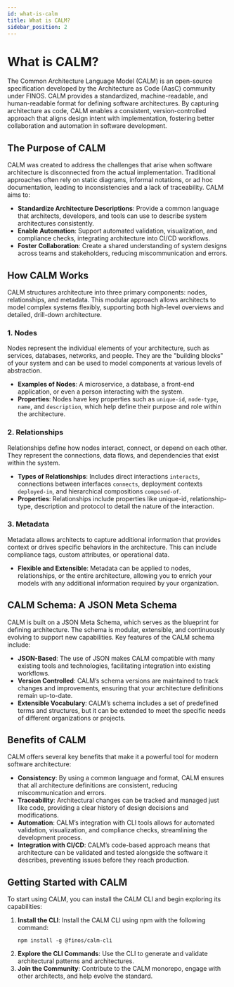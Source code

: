 ```yaml
---
id: what-is-calm
title: What is CALM?
sidebar_position: 2
---
```


# What is CALM?

The Common Architecture Language Model (CALM) is an open-source specification developed by the Architecture as Code (AasC) community under FINOS. CALM provides a standardized, machine-readable, and human-readable format for defining software architectures. By capturing architecture as code, CALM enables a consistent, version-controlled approach that aligns design intent with implementation, fostering better collaboration and automation in software development.

## The Purpose of CALM

CALM was created to address the challenges that arise when software architecture is disconnected from the actual implementation. Traditional approaches often rely on static diagrams, informal notations, or ad hoc documentation, leading to inconsistencies and a lack of traceability. CALM aims to:

- **Standardize Architecture Descriptions**: Provide a common language that architects, developers, and tools can use to describe system architectures consistently.
- **Enable Automation**: Support automated validation, visualization, and compliance checks, integrating architecture into CI/CD workflows.
- **Foster Collaboration**: Create a shared understanding of system designs across teams and stakeholders, reducing miscommunication and errors.

## How CALM Works

CALM structures architecture into three primary components: nodes, relationships, and metadata. This modular approach allows architects to model complex systems flexibly, supporting both high-level overviews and detailed, drill-down architecture.

### 1. **Nodes**

Nodes represent the individual elements of your architecture, such as services, databases, networks, and people. They are the "building blocks" of your system and can be used to model components at various levels of abstraction.

- **Examples of Nodes**: A microservice, a database, a front-end application, or even a person interacting with the system.
- **Properties**: Nodes have key properties such as `unique-id`, `node-type`, `name`, and `description`, which help define their purpose and role within the architecture.

### 2. **Relationships**

Relationships define how nodes interact, connect, or depend on each other. They represent the connections, data flows, and dependencies that exist within the system.

- **Types of Relationships**: Includes direct interactions `interacts`, connections between interfaces `connects`, deployment contexts `deployed-in`, and hierarchical compositions `composed-of`.
- **Properties**: Relationships include properties like unique-id, relationship-type, description and protocol to detail the nature of the interaction.

### 3. **Metadata**

Metadata allows architects to capture additional information that provides context or drives specific behaviors in the architecture. This can include compliance tags, custom attributes, or operational data.

- **Flexible and Extensible**: Metadata can be applied to nodes, relationships, or the entire architecture, allowing you to enrich your models with any additional information required by your organization.

## CALM Schema: A JSON Meta Schema

CALM is built on a JSON Meta Schema, which serves as the blueprint for defining architecture. The schema is modular, extensible, and continuously evolving to support new capabilities. Key features of the CALM schema include:

- **JSON-Based**: The use of JSON makes CALM compatible with many existing tools and technologies, facilitating integration into existing workflows.
- **Version Controlled**: CALM’s schema versions are maintained to track changes and improvements, ensuring that your architecture definitions remain up-to-date.
- **Extensible Vocabulary**: CALM’s schema includes a set of predefined terms and structures, but it can be extended to meet the specific needs of different organizations or projects.

## Benefits of CALM

CALM offers several key benefits that make it a powerful tool for modern software architecture:

- **Consistency**: By using a common language and format, CALM ensures that all architecture definitions are consistent, reducing miscommunication and errors.
- **Traceability**: Architectural changes can be tracked and managed just like code, providing a clear history of design decisions and modifications.
- **Automation**: CALM’s integration with CLI tools allows for automated validation, visualization, and compliance checks, streamlining the development process.
- **Integration with CI/CD**: CALM’s code-based approach means that architecture can be validated and tested alongside the software it describes, preventing issues before they reach production.

## Getting Started with CALM

To start using CALM, you can install the CALM CLI and begin exploring its capabilities:

1. **Install the CLI**: Install the CALM CLI using npm with the following command:
   ```shell
   npm install -g @finos/calm-cli
   ```
2. **Explore the CLI Commands**: Use the CLI to generate and validate architectural patterns and architectures.
3. **Join the Community**: Contribute to the CALM monorepo, engage with other architects, and help evolve the standard.

